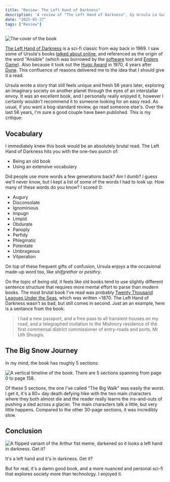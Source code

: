```yaml
---
title: "Review: The Left Hand of Darkness"
description: 'A review of "The Left Hand of Darkness", by Ursula Le Guin'
date: "2025-05-27"
tags: ["Review"]
---
```


![The cover of the book](/images/blog/the-left-hand-of-darkness-review/cover.png)

[The Left Hand of Darkness](https://en.wikipedia.org/wiki/The_Left_Hand_of_Darkness) is a sci-fi classic from way back in 1969. I saw some of Ursula's books [talked about online](https://ludic.mataroa.blog/blog/get-weird-and-disappear/), and referenced as the origin of the word "Ansible" (which was borrowed by the [software](<https://en.wikipedia.org/wiki/Ansible_(software)>) tool and [Enders Game](https://en.wikipedia.org/wiki/Ender%27s_Game)). Also because it took out the [Hugo Award](https://en.wikipedia.org/wiki/Hugo_Award_for_Best_Novel) in 1970, 4 years after [Dune](<https://en.wikipedia.org/wiki/Dune_(novel)>). This confluence of reasons delivered me to the idea that I should give it a read.

Ursula wrote a story that still feels unique and fresh 56 years later, exploring an imaginary society on another planet through the eyes of an interstallar envoy. It was an excellent book, and I personally really enjoyed it, however I certainly wouldn't recommend it to someone looking for an easy read. As usual, if you want a bog-standard review, go read someone else's. Over the last 56 years, I'm sure a good couple have been published. This is my critique:

## Vocabulary

I immediately knew this book would be an absolutely brutal read. The Left Hand of Darkness hits you with the one-two punch of:

- Being an old book
- Using an extensive vocabulary

Did people use more words a few generations back? Am I dumb? I guess we'll never know, but I kept a list of some of the words I had to look up. How many of these words do you know? I scored 0:

- Augury
- Disconsolate
- Ignominious
- Impugn
- Limpid
- Obdurate
- Panoply
- Perfidy
- Phlegmatic
- Potentate
- Umbrageous
- Vitperation

On top of these frequent gifts of confusion, Ursula enjoys a the occasional made-up word too, like _shifgrethor_ or _pesthry_.

On the topic of _being old_, it feels like old books tend to use slightly different sentence structure that requires more mental effort to parse than modern books. The most brutal book I've read was probably [Twenty Thousand Leagues Under the Seas](https://en.wikipedia.org/wiki/Twenty_Thousand_Leagues_Under_the_Seas), which was written ~1870. The Left Hand of Darkness wasn't as bad, but still comes in second. Just an an example, here is a sentance from the book:

> I had a new passport, and a free pass to all transient-houses on my road, and a telegraphed invitation to the Mishnory residence of the first commensal district commissioner of entry-roads and ports, Mr Uth Shusgis.

## The Big Snow Journey

In my mind, the book has roughly 5 sections:

![A vertical timeline of the book. There are 5 sections spanning from page 0 to page 158.](/images/blog/the-left-hand-of-darkness-review/timeline.png)

Of these 5 sections, the one I've called "The Big Walk" was easily the worst. I get it, it's a 80+ day death defying hike with the two main characters where they both almost die and the reader really learns the ins-and-outs of pushing a sled across a glacier. The main characters talk a little, but very little happens. Compared to the other 30-page sections, it was incredibly slow.

## Conclusion

![A flipped variant of the Arthur fist meme, darkened so it looks a left hand in darkness. Get it?](/images/blog/the-left-hand-of-darkness-review/left_hand_of_darkness.png)

It's a left hand and it's in darkness. Get it?

But for real, it's a damn good book, and a more nuanced and personal sci-fi that explores society more than technology. I enjoyed it.

